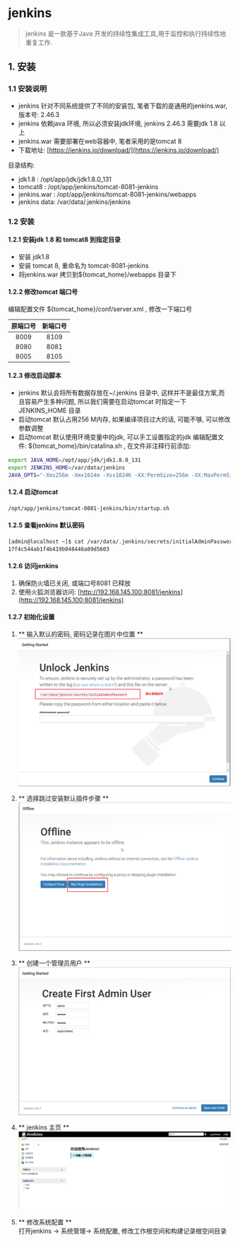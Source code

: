 # jenkins

> jenkins 是一款基于Java 开发的持续性集成工具,用于监控和执行持续性地重复工作.

## 1. 安装

### 1.1 安装说明

* jenkins 针对不同系统提供了不同的安装包, 笔者下载的是通用的jenkins.war, 版本号: 2.46.3
* jenkins 依赖java 环境, 所以必须安装jdk环境, jenkins 2.46.3 需要jdk 1.8 以上
* jenkins.war 需要部署在web容器中, 笔者采用的是tomcat 8
* 下载地址: [https://jenkins.io/download/](https://jenkins.io/download/)

目录结构:

* jdk1.8 : /opt/app/jdk/jdk1.8.0\_131
* tomcat8 : /opt/app/jenkins/tomcat-8081-jenkins
* jenkins.war : /opt/app/jenkins/tomcat-8081-jenkins/webapps
* jenkins data: /var/data/.jenkins/jenkins

### 1.2 安装

#### 1.2.1 安装jdk 1.8 和 tomcat8 到指定目录

* 安装 jdk1.8
* 安装 tomcat 8, 重命名为 tomcat-8081-jenkins
* 将jenkins.war 拷贝到${tomcat\_home}/webapps 目录下

#### 1.2.2 修改tomcat 端口号

编辑配置文件 ${tomcat\_home}/conf/server.xml , 修改一下端口号

| 原端口号 | 新端口号 |
| :---: | :---: |
| 8009 | 8109 |
| 8080 | 8081 |
| 8005 | 8105 |

#### 1.2.3 修改启动脚本

* jenkins 默认会将所有数据存放在~/.jenkins 目录中, 这样并不是最佳方案,而且容易产生多种问题, 所以我们需要在启动tomcat 时指定一下JENKINS\_HOME 目录
* 启动tomcat 默认占用256 M内存, 如果编译项目过大的话, 可能不够, 可以修改参数调整
* 启动tomcat 默认使用环境变量中的jdk, 可以手工设置指定的jdk 
  编辑配置文件: ${tomcat\_home}/bin/catalina.sh , 在文件非注释行前添加:

```bash
export JAVA_HOME=/opt/app/jdk/jdk1.8.0_131  
export JENKINS_HOME=/var/data/jenkins  
JAVA_OPTS="-Xms256m -Xmx1024m -Xss1024K -XX:PermSize=256m -XX:MaxPermSize=256m"
```

#### 1.2.4 启动tomcat

```bash
/opt/app/jenkins/tomcat-8081-jenkins/bin/startup.sh
```

#### 1.2.5 查看jenkins 默认密码

```bash
[admin@localhost ~]$ cat /var/data/.jenkins/secrets/initialAdminPassword
17f4c544ab1f4b419b048446a09d5603
```

#### 1.2.6 访问jenkins

1. 确保防火墙已关闭, 或端口号8081 已释放
2. 使用火狐浏览器访问: [http://192.168.145.100:8081/jenkins](http://192.168.145.100:8081/jenkins)

#### 1.2.7 初始化设置

1. ** 输入默认的密码, 密码记录在图片中位置 **  
   ![](/assets/jenkins_2017-06-06_165838.png)

2. ** 选择跳过安装默认插件步骤 **  
   ![](/assets/jenkins_2017-06-06_170031.png)

3. ** 创建一个管理员用户 **  
   ![](/assets/jenkins_2017-06-19_135705.png)

4. ** jenkins 主页 **  
   ![](/assets/jenkins_2017-06-06_170430.png)

5. ** 修改系统配置 **  
   打开jenkins -&gt; 系统管理-&gt; 系统配置, 修改工作根空间和构建记录根空间目录



